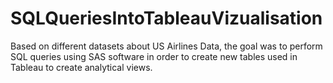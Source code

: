 # SQLQueriesIntoTableauVizualisation
Based on different datasets about US Airlines Data, the goal was to perform SQL queries using SAS software in order to create new tables used in Tableau to create analytical views.
